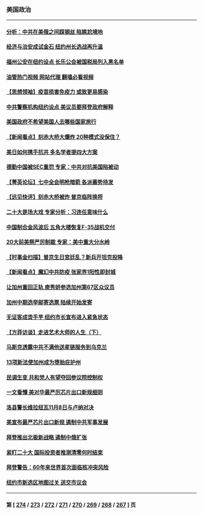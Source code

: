 ### 美国政治
---
#### [分析：中共在美俄之间踩钢丝 陷尴尬境地](../../pages/ncid1078159/n13841990.md?10110045) 
#### [经济与治安成试金石 纽约州长选战再升温](../../pages/ncid1078159/n13842122.md?10110045) 
#### [福州公安在纽约设点 长乐公会被国税局列入黑名单](../../pages/ncid1078159/n13842120.md?10110045) 
#### [油管热门视频 网站代理 翻墙必看视频](http://209.222.30.114:81/youtube.html?10110045)
#### [【思想领袖】疫苗损害免疫力 或致更易感染](../../pages/ncid1078159/n13821090.md?10110045) 
#### [中共警察机构纽约设点 美议员要拜登政府解释](../../pages/ncid1078159/n13841856.md?10110045) 
#### [美国政府不希望美国人去哪些国家旅行](../../pages/ncid1078159/n13837562.md?10110045) 
#### [【新闻看点】刻赤大桥大爆炸 20种模式没保住？](../../pages/ncid1078159/n13841437.md?10110045) 
#### [美日如何携手抗共 多名学者提四大方案](../../pages/ncid1078159/n13839159.md?10110045) 
#### [德勤中国被SEC重罚 专家：中共对抗美国陷被动](../../pages/ncid1078159/n13841588.md?10110045) 
#### [【菁英论坛】七中全会明枪暗箭 各派蓄势待发](../../pages/ncid1078159/n13841540.md?10110045) 
#### [【远见快评】刻赤大桥被炸 普京临阵换将](../../pages/ncid1078159/n13841578.md?10110045) 
#### [二十大是场大戏 专家分析：习连任意味什么](../../pages/ncid1078159/n13841544.md?10110045) 
#### [中国制合金风波后 五角大楼恢复F-35战机交付](../../pages/ncid1078159/n13841536.md?10110045) 
#### [20大前美祭严厉制裁 专家：美中重大分水岭](../../pages/ncid1078159/n13841523.md?10110045) 
#### [【时事金扫描】普京生日宫廷乱？新兵开坦克投降](../../pages/ncid1078159/n13841088.md?10110045) 
#### [【新闻看点】魔幻中共防疫 张家界1阳性即封城](../../pages/ncid1078159/n13841062.md?10110045) 
#### [让加州重回正轨 庾秀妍参选加州第67区众议员](../../pages/ncid1078159/n13841244.md?10110045) 
#### [加州中期选举邮寄选票 陆续开始发寄](../../pages/ncid1078159/n13841236.md?10110045) 
#### [无证客成烫手芋 纽约市长宣布进入紧急状态](../../pages/ncid1078159/n13841163.md?10110045) 
#### [【方菲访谈】走进艺术大师的人生（下）](../../pages/ncid1078159/n13841137.md?10110045) 
#### [马斯克透露中共不满他送星链服务到乌克兰](../../pages/ncid1078159/n13841104.md?10110045) 
#### [13项新法使加州成为堕胎庇护州](../../pages/ncid1078159/n13841136.md?10110045) 
#### [民调生变 共和党人有望夺回参议院控制权](../../pages/ncid1078159/n13841003.md?10110045) 
#### [一文看懂 美对华最严厉芯片出口新规细则](../../pages/ncid1078159/n13841067.md?10110045) 
#### [洛县警长维拉纽瓦11月8日与卢纳对决](../../pages/ncid1078159/n13841098.md?10110045) 
#### [美宣布最严芯片出口新规 遏制中共军事发展](../../pages/ncid1078159/n13841061.md?10110045) 
#### [拜登推出北极新战略 遏制中俄扩张](../../pages/ncid1078159/n13840956.md?10110045) 
#### [紧盯二十大  国际投资者推测清零何时结束](../../pages/ncid1078159/n13840862.md?10110045) 
#### [拜登警告：60年来世界首次面临核冲突风险](../../pages/ncid1078159/n13840558.md?10110045) 
#### [纽约市新选区地图过关 送交市议会](../../pages/ncid1078159/n13840497.md?10110045) 

---
#### 第 [ [274](./274.md?10110045) / [273](./273.md?10110045) / [272](./272.md?10110045) / [271](./271.md?10110045) / [270](./270.md?10110045) / [269](./269.md?10110045) / [268](./268.md?10110045) / [267](./267.md?10110045) ] 页
